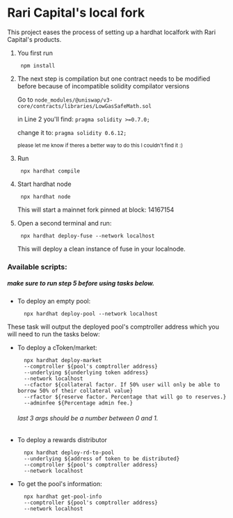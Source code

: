 # Rari Capital's local fork

This project eases the process of setting up a hardhat localfork with Rari Capital's products.

1. You first run 

		npm install 

2. The next step is compilation but one contract needs to be modified before because of incompatible solidity compilator versions

    Go to `node_modules/@uniswap/v3-core/contracts/libraries/LowGasSafeMath.sol`

    in Line 2 you'll find:
        `pragma solidity >=0.7.0;`

    change it to:
        `pragma solidity 0.6.12;`
        
     <sub>please let me know if theres a better way to do this I couldn't find it :)</sub>

3. Run

		npx hardhat compile
        
4. Start hardhat node

		npx hardhat node
        
      This will start a mainnet fork pinned at block: 14167154
      
5. Open a second terminal and run:

		npx hardhat deploy-fuse --network localhost 
        
      This will deploy a clean instance of fuse in your localnode.
      
      
### Available scripts:  

##### make sure to run step 5 before using tasks below.

- To deploy an empty pool:

		npx hardhat deploy-pool --network localhost
		
These task will output the deployed pool's comptroller address which you will need to run the tasks below:

- To deploy a cToken/market:

		npx hardhat deploy-market 
        --comptroller ${pool's comptroller address} 
        --underlying ${underlying token address} 
        --network localhost
        --cfactor ${collateral factor. If 50% user will only be able to borrow 50% of their collateral value}
        --rfactor ${reserve factor. Percentage that will go to reserves.}
        --adminfee ${Percentage admin fee.}
    ###### last 3 args should be a number between 0 and 1.
        
- To deploy a rewards distributor

		npx hardhat deploy-rd-to-pool 
        --underlying ${address of token to be distributed}
        --comptroller ${pool's comptroller address}  
        --network localhost

- To get the pool's information:

        npx hardhat get-pool-info 
        --comptroller ${pool's comptroller address} 
        --network localhost
        

<!-- 
# Performance optimizations

For faster runs of your tests and scripts, consider skipping ts-node's type checking by setting the environment variable `TS_NODE_TRANSPILE_ONLY` to `1` in hardhat's environment. For more details see [the documentation](https://hardhat.org/guides/typescript.html#performance-optimizations). -->
